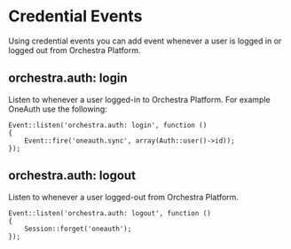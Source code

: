 # Credential Events

Using credential events you can add event whenever a user is logged in or logged out from Orchestra Platform.

## orchestra.auth: login

Listen to whenever a user logged-in to Orchestra Platform. For example OneAuth use the following:

	Event::listen('orchestra.auth: login', function ()
	{
		Event::fire('oneauth.sync', array(Auth::user()->id));
	});

## orchestra.auth: logout

Listen to whenever a user logged-out from Orchestra Platform.

	Event::listen('orchestra.auth: logout', function ()
	{
		Session::forget('oneauth');
	});